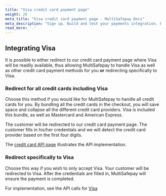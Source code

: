```yaml
---
title: "Visa credit card payment page"
weight: 26
meta_title: "Visa credit card payment page - MultiSafepay Docs"
meta_description: "Sign up. Build and test your payments integration. Explore our products and services. Use our API Reference, SDKs, and wrappers. Get support."
read_more: '.'
--- 
```

## Integrating Visa

It is possible to either redirect to our credit card payment page where Visa will be readily available, thus allowing MultiSafepay to handle Visa as well as other credit card payment methods for you __or__ redirecting specifically to Visa.

### Redirect for all credit cards including Visa
Choose this method if you would like for MultiSafepay to handle all credit cards for you. By bundling all the credit cards in the checkout, you will save space and collapse all the different credit card providers. Visa is included this bundle, as well as Mastercard and American Express.

The customer will be redirected to our credit card payment page. The customer fills in his/her credentials and we will detect the credit card provider based on the first four digits.

The [credit card API page](/api/#credit-cards) illustrates the API implementation.

### Redirect specifically to Visa
Choose this way if you wish to only accept Visa. Your customer will be redirected to Visa. After the credentials are filled in, MultiSafepay will ensure the payment is completed.

For implementation, see the API calls for [Visa](/api/#visa)